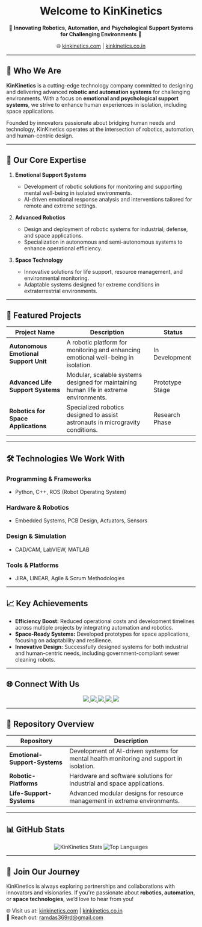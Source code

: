 <h1 align="center">
  <strong>Welcome to KinKinetics</strong>
</h1>

<p align="center">
  🌌 <strong>Innovating Robotics, Automation, and Psychological Support Systems for Challenging Environments</strong> 🌌  
</p>

<p align="center">
  🌐 <a href="https://www.kinkinetics.com">kinkinetics.com</a> | <a href="https://www.kinkinetics.co.in">kinkinetics.co.in</a>  
</p>

---

## 🧠 **Who We Are**

**KinKinetics** is a cutting-edge technology company committed to designing and delivering advanced **robotic and automation systems** for challenging environments. With a focus on **emotional and psychological support systems**, we strive to enhance human experiences in isolation, including space applications.

Founded by innovators passionate about bridging human needs and technology, KinKinetics operates at the intersection of robotics, automation, and human-centric design.

---

## 🎯 **Our Core Expertise**

1. **Emotional Support Systems**
   - Development of robotic solutions for monitoring and supporting mental well-being in isolated environments.
   - AI-driven emotional response analysis and interventions tailored for remote and extreme settings.

2. **Advanced Robotics**
   - Design and deployment of robotic systems for industrial, defense, and space applications.
   - Specialization in autonomous and semi-autonomous systems to enhance operational efficiency.

3. **Space Technology**
   - Innovative solutions for life support, resource management, and environmental monitoring.
   - Adaptable systems designed for extreme conditions in extraterrestrial environments.

---

## 🚀 **Featured Projects**

| **Project Name**                         | **Description**                                                                                     | **Status**           |
|------------------------------------------|-----------------------------------------------------------------------------------------------------|----------------------|
| **Autonomous Emotional Support Unit**    | A robotic platform for monitoring and enhancing emotional well-being in isolation.                 | In Development       |
| **Advanced Life Support Systems**        | Modular, scalable systems designed for maintaining human life in extreme environments.              | Prototype Stage      |
| **Robotics for Space Applications**      | Specialized robotics designed to assist astronauts in microgravity conditions.                      | Research Phase       |

---

## 🛠️ **Technologies We Work With**

### Programming & Frameworks
- Python, C++, ROS (Robot Operating System)

### Hardware & Robotics
- Embedded Systems, PCB Design, Actuators, Sensors

### Design & Simulation
- CAD/CAM, LabVIEW, MATLAB

### Tools & Platforms
- JIRA, LINEAR, Agile & Scrum Methodologies

---

## 📈 **Key Achievements**

- **Efficiency Boost:** Reduced operational costs and development timelines across multiple projects by integrating automation and robotics.  
- **Space-Ready Systems:** Developed prototypes for space applications, focusing on adaptability and resilience.  
- **Innovative Design:** Successfully designed systems for both industrial and human-centric needs, including government-compliant sewer cleaning robots.  

---

## 🌐 **Connect With Us**

<p align="center">
  <a href="https://linkedin.com/in/ramdas369">
    <img src="https://img.shields.io/badge/LinkedIn-%230077B5.svg?style=for-the-badge&logo=linkedin&logoColor=white" />
  </a>
  <a href="mailto:ramdas369rd@gmail.com">
    <img src="https://img.shields.io/badge/Email-D14836?style=for-the-badge&logo=gmail&logoColor=white" />
  </a>
  <a href="https://www.instagram.com/kinkinetics">
    <img src="https://img.shields.io/badge/Instagram-%23E4405F.svg?style=for-the-badge&logo=instagram&logoColor=white" />
  </a>
  <a href="https://x.com/RRajan59457">
    <img src="https://img.shields.io/badge/Twitter-%231DA1F2.svg?style=for-the-badge&logo=twitter&logoColor=white" />
  </a>
  <a href="https://www.youtube.com/@KavyaMuraliParthasarathy">
    <img src="https://img.shields.io/badge/YouTube-%23FF0000.svg?style=for-the-badge&logo=youtube&logoColor=white" />
  </a>
</p>

---

## 📂 **Repository Overview**

| **Repository**                           | **Description**                                                                                     |
|------------------------------------------|-----------------------------------------------------------------------------------------------------|
| **Emotional-Support-Systems**            | Development of AI-driven systems for mental health monitoring and support in isolation.            |
| **Robotic-Platforms**                    | Hardware and software solutions for industrial and space applications.                             |
| **Life-Support-Systems**                 | Advanced modular designs for resource management in extreme environments.                          |

---

## 📊 **GitHub Stats**

<p align="center">
  <img src="https://github-readme-stats.vercel.app/api?username=ramdaskinkinetics&show_icons=true&theme=dark" alt="KinKinetics Stats" />
  <img src="https://github-readme-stats.vercel.app/api/top-langs/?username=ramdaskinkinetics&layout=compact&theme=dark" alt="Top Languages" />
</p>

---

## 📢 **Join Our Journey**

KinKinetics is always exploring partnerships and collaborations with innovators and visionaries. If you're passionate about **robotics, automation**, or **space technologies**, we’d love to hear from you!

🌐 Visit us at: [kinkinetics.com](https://www.kinkinetics.com) | [kinkinetics.co.in](https://www.kinkinetics.co.in)  
📧 Reach out: [ramdas369rd@gmail.com](mailto:ramdas369rd@gmail.com)  
